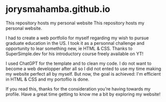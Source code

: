 # jorysmahamba.github.io
This repository hosts my personal website
This repository hosts my personal website.

I had to create a web portfolio for myself regarding my wish to pursue graduate education in the US. I took it as a personnal challenge and opportunity to lear something new, ie HTML & CSS. Thanks to SuperSimple.dev for his introductory course freely available on YT!

I used ChatGPT for the template and to clean my code. I do not want to become a web developper after all so I did not ented to use my time making my website perfect all by myself. But now, the goal is achieved: I'm efficient in HTML & CSS and my portoflio is done.

If you read this, thanks for the consideration you're having towards my profile. Have a great time getting to know me a bit by exploring my website!
